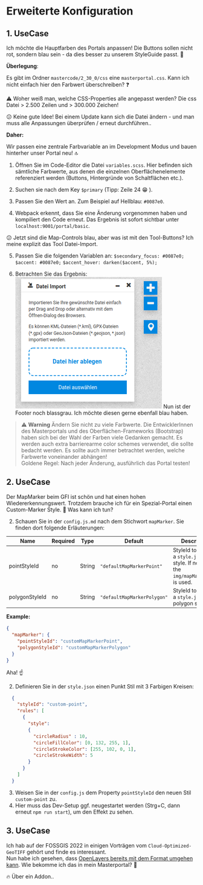 # Erweiterte Konfiguration

## 1. UseCase

Ich möchte die Hauptfarben des Portals anpassen! Die Buttons sollen nicht rot, sondern blau sein - da dies besser zu unserem StyleGuide passt. :blue_book:

**Überlegung**: 

Es gibt im Ordner `mastercode/2_30_0/css` eine `masterportal.css`. Kann ich nicht einfach hier den Farbwert überschreiben? :question:

:warning:  Woher weiß man, welche CSS-Properties alle angepasst werden? Die css Datei > 2.500 Zeilen und > 300.000 Zeichen!

:confused: Keine gute Idee! Bei einem Update kann sich die Datei ändern - und man muss alle Anpassungen überprüfen / erneut durchführen..

**Daher:**

Wir passen eine zentrale Farbvariable an im Development Modus und bauen hinterher unser Portal neu! :top:

1. Öffnen Sie im Code-Editor die Datei `variables.scss`. Hier befinden sich sämtliche Farbwerte, aus denen die einzelnen Oberflächenelemente referenziert werden (Buttons, Hintergründe von Schaltflächen etc.).

2. Suchen sie nach dem Key `$primary` (Tipp: Zeile 24 :grin: ).

3. Passen Sie den Wert an. Zum Beispiel auf Hellblau: `#0087e0`.

4. Webpack erkennt, dass Sie eine Änderung vorgenommen haben und kompiliert den Code erneut. Das Ergebnis ist sofort sichtbar unter `localhost:9001/portal/basic`.
  
  :confused: Jetzt sind die Map-Controls blau, aber was ist mit den Tool-Buttons? Ich meine explizit das Tool Datei-Import.

5. Passen Sie die folgenden Variablen an:
  `$secondary_focus: #0087e0;`
  `$accent: #0087e0;`
  `$accent_hover: darken($accent, 5%);`
  
6. Betrachten Sie das Ergebnis:
  ![Custom Control/Button Color](../assets/button_color.png)
  Nun ist der Footer noch blassgrau. Ich möchte diesen gerne ebenfall blau haben.

> ⚠️ **Warning**
> Ändern Sie nicht zu viele Farbwerte.
> Die EntwicklerInnen des Masterportals und des Oberflächen-Frameworks (Bootstrap) haben sich bei der Wahl der Farben viele Gedanken gemacht.
> Es werden auch extra barrierearme color schemes verwendet, die sollte bedacht werden.
> Es sollte auch immer betrachtet werden, welche Farbwerte voneinander abhängen!  
> Goldene Regel: Nach jeder Änderung, ausführlich das Portal testen!

## 2. UseCase

Der MapMarker beim GFI ist schön und hat einen hohen Wiedererkennungswert. Trotzdem brauche ich für ein Spezial-Portal einen Custom-Marker Style. :pray: Was kann ich tun? 

2. Schauen Sie in der `config.js.md` nach dem Stichwort `mapMarker`. Sie finden dort folgende Erläuterungen:

|Name|Required|Type|Default|Description|
|----|--------|----|-------|-----------|
|pointStyleId|no|String|`"defaultMapMarkerPoint"`|StyleId to refer to a `style.json` point style. If not set, the `img/mapMarker.svg` is used.|
|polygonStyleId|no|String|`"defaultMapMarkerPolygon"`|StyleId to refer to a `style.json` polygon style.|

  **Example:**
  ```json
  {
    "mapMarker": {
      "pointStyleId": "customMapMarkerPoint",
      "polygonStyleId": "customMapMarkerPolygon"
    }
  }
  ```

  Aha! :point_up:  

2. Definieren Sie in der `style.json` einen Punkt Stil mit 3 Farbigen Kreisen:
  ```json
    {
      "styleId": "custom-point",
      "rules": [
        {
          "style":
          {
            "circleRadius" : 10,
            "circleFillColor": [0, 132, 255, 1],
            "circleStrokeColor": [255, 102, 0, 1],
            "circleStrokeWidth": 5
          }
        }
      ]
    }
  ```
3. Weisen Sie in der `config.js` dem Property `pointStyleId` den neuen Stil `custom-point` zu.
4. Hier muss das Dev-Setup ggf. neugestartet werden (Strg+C, dann erneut `npm run start`), um den Effekt zu sehen.


## 3. UseCase

Ich hab auf der FOSSGIS 2022 in einigen Vorträgen vom `Cloud-Optimized-GeoTIFF` gehört und finde es interessant.  
Nun habe ich gesehen, dass [OpenLayers bereits mit dem Format umgehen kann](https://openlayers.org/en/latest/examples/cog.html). Wie bekomme ich das in mein Masterportal? :eyes:  

:fire: Über ein Addon..
